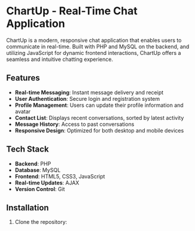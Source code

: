 # ChartUp - Real-Time Chat Application
ChartUp is a modern, responsive chat application that enables users to communicate in real-time. Built with PHP and MySQL on the backend, and utilizing JavaScript for dynamic frontend interactions, ChartUp offers a seamless and intuitive chatting experience.

## Features

- **Real-time Messaging**: Instant message delivery and receipt
- **User Authentication**: Secure login and registration system
- **Profile Management**: Users can update their profile information and avatar
- **Contact List**: Displays recent conversations, sorted by latest activity
- **Message History**: Access to past conversations
- **Responsive Design**: Optimized for both desktop and mobile devices

## Tech Stack

- **Backend**: PHP
- **Database**: MySQL
- **Frontend**: HTML5, CSS3, JavaScript
- **Real-time Updates**: AJAX
- **Version Control**: Git

## Installation

1. Clone the repository:
